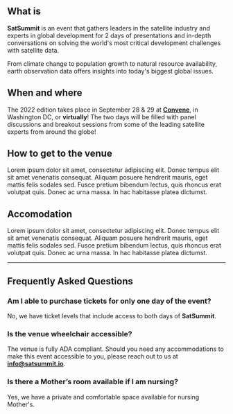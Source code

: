 ## What is
**SatSummit** is an event that gathers leaders in the satellite industry and experts in global development for 2 days of presentations and in-depth conversations on solving the world's most critical development challenges with satellite data.

From climate change to population growth to natural resource availability, earth observation data offers insights into today's biggest global issues.

## When and where

The 2022 edition takes place in September 28 & 29 at [**Convene**](https://convene.com/locations/washington-dc/600-14th-street-nw/), in Washington DC, or **virtually**! The two days will be filled with panel discussions and breakout sessions from some of the leading satellite experts from around the globe!

<div id="location-map"></div>

## How to get to the venue

Lorem ipsum dolor sit amet, consectetur adipiscing elit. Donec tempus elit sit amet venenatis consequat. Aliquam posuere hendrerit mauris, eget mattis felis sodales sed. Fusce pretium bibendum lectus, quis rhoncus erat volutpat quis. Donec ac urna massa. In hac habitasse platea dictumst.

## Accomodation

Lorem ipsum dolor sit amet, consectetur adipiscing elit. Donec tempus elit sit amet venenatis consequat. Aliquam posuere hendrerit mauris, eget mattis felis sodales sed. Fusce pretium bibendum lectus, quis rhoncus erat volutpat quis. Donec ac urna massa. In hac habitasse platea dictumst.

---

## Frequently Asked Questions

### Am I able to purchase tickets for only one day of the event?

No, we have ticket levels that include access to both days of **SatSummit**.

### Is the venue wheelchair accessible?

The venue is fully ADA compliant. Should you need any accommodations to make this event accessible to you, please reach out to us at [**info@satsummit.io**](mailto:info@satsummit.io).

### Is there a Mother’s room available if I am nursing?

Yes, we have a private and comfortable space available for nursing Mother's.

